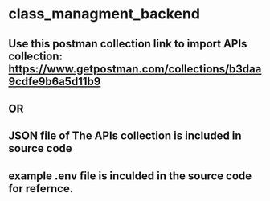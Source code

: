 # class_managment_backend
## Use this postman collection link to import APIs collection: https://www.getpostman.com/collections/b3daa9cdfe9b6a5d11b9
## OR
## JSON file of The APIs collection is included in source code
## example .env file is inculded in the source code for refernce.
